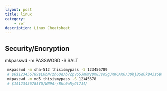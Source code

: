 ```yaml
---
layout: post
title: linux
category:
    - ref
description: Linux Cheatsheet
---
```


## Security/Encryption
mkpasswd -m <ALGO> PASSWORD -S SALT
```bash
 mkpasswd -m sha-512 thisismypass -S 123456789
 # $6$123456789$LObN/zhGUd/b7ZpV65Jm0Wy8m8JsoSgJXKGAK0/3OhjBSdOkB43z6Bv7Xb0ePvKZyVg8z2w15hGq4WRta5jbj.
 mkpasswd -m md5 thisismypass -S 12345678
 # $1$12345678$YU/WN9Ar/Bhc0uMyGt7J4/
```
